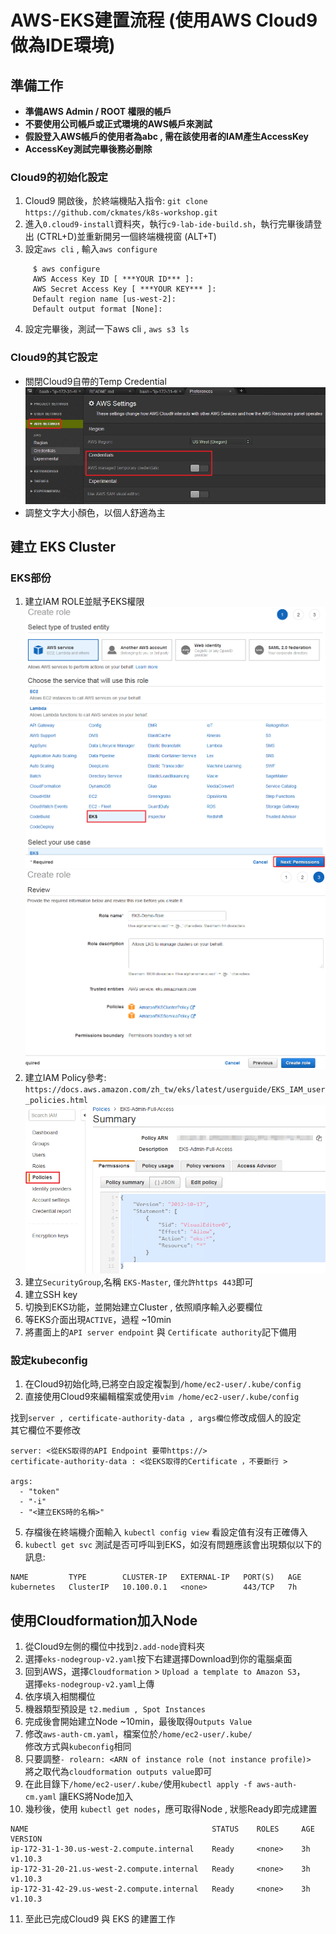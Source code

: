 # AWS-EKS建置流程 (使用AWS Cloud9做為IDE環境)

## 準備工作  
- **準備AWS Admin / ROOT 權限的帳戶**
- **不要使用公司帳戶或正式環境的AWS帳戶來測試**
- **假設登入AWS帳戶的使用者為abc , 需在該使用者的IAM產生AccessKey**
- **AccessKey測試完畢後務必刪除**

### Cloud9的初始化設定
1.  Cloud9 開啟後，於終端機貼入指令: `git clone https://github.com/ckmates/k8s-workshop.git`
2.  進入`0.cloud9-install`資料夾，執行`c9-lab-ide-build.sh`，執行完畢後請登出 (CTRL+D)並重新開另一個終端機視窗 (ALT+T)
3.  設定`aws cli` , 輸入`aws configure`

```shell
     $ aws configure
     AWS Access Key ID [ ***YOUR ID*** ]: 
     AWS Secret Access Key [ ***YOUR KEY*** ]: 
     Default region name [us-west-2]:
     Default output format [None]:
```
4.  設定完畢後，測試一下aws cli , `aws s3 ls`


### Cloud9的其它設定
-  關閉Cloud9自帶的Temp Credential  ![image](https://github.com/raydigitallife/c9-eks/raw/master/k8s-workshop/img/snap_1.png)  
-  調整文字大小顏色，以個人舒適為主

## 建立 EKS Cluster
### EKS部份
1.  建立IAM ROLE並賦予EKS權限  
![image](https://github.com/raydigitallife/c9-eks/raw/master/k8s-workshop/img/snap_2.png)  
![image](https://github.com/raydigitallife/c9-eks/raw/master/k8s-workshop/img/snap_3.png)  
2.  建立IAM Policy參考: `https://docs.aws.amazon.com/zh_tw/eks/latest/userguide/EKS_IAM_user_policies.html`
![image](https://github.com/raydigitallife/c9-eks/raw/master/k8s-workshop/img/snap_4.png)  
3.  建立`SecurityGroup`,名稱 `EKS-Master`, `僅允許https 443`即可  
4.  建立SSH key
5.  切換到EKS功能，並開始建立Cluster , 依照順序輸入必要欄位
6.  等EKS介面出現`ACTIVE`，過程 ~10min
7.  將畫面上的`API server endpoint` 與 `Certificate authority`記下備用

### 設定kubeconfig
1.  在Cloud9初始化時,已將空白設定複製到`/home/ec2-user/.kube/config`
2.  直接使用Cloud9來編輯檔案或使用`vim /home/ec2-user/.kube/config`

找到`server , certificate-authority-data , args欄位`修改成個人的設定  
其它欄位不要修改

```text
server: <從EKS取得的API Endpoint 要帶https://>
certificate-authority-data : <從EKS取得的Certificate ，不要斷行 >

args:
  - "token"
  - "-i"
  - "<建立EKS時的名稱>"
```  

5.  存檔後在終端機介面輸入 `kubectl config view` 看設定值有沒有正確傳入  
6.  `kubectl get svc` 測試是否可呼叫到EKS，如沒有問題應該會出現類似以下的訊息:

```text
NAME         TYPE        CLUSTER-IP   EXTERNAL-IP   PORT(S)   AGE
kubernetes   ClusterIP   10.100.0.1   <none>        443/TCP   7h
```

## 使用Cloudformation加入Node  

1.  從Cloud9左側的欄位中找到`2.add-node`資料夾
2.  選擇`eks-nodegroup-v2.yaml`按下右建選擇Download到你的電腦桌面
3.  回到AWS，選擇`Cloudformation` > `Upload a template to Amazon S3`，  
選擇`eks-nodegroup-v2.yaml`上傳
4.  依序填入相關欄位
5.  機器類型預設是 `t2.medium , Spot Instances`
6.  完成後會開始建立Node ~10min，最後取得`Outputs Value`
7.  修改`aws-auth-cm.yaml`，檔案位於`/home/ec2-user/.kube/`  
修改方式與`kubeconfig`相同
8.  只要調整`- rolearn: <ARN of instance role (not instance profile)>`  
將之取代為`cloudformation outputs value`即可
9.  在此目錄下`/home/ec2-user/.kube/`使用`kubectl apply -f aws-auth-cm.yaml` 讓EKS將Node加入
10. 幾秒後，使用 `kubectl get nodes`，應可取得Node , 狀態Ready即完成建置

```text
NAME                                         STATUS    ROLES     AGE       VERSION
ip-172-31-1-30.us-west-2.compute.internal    Ready     <none>    3h        v1.10.3
ip-172-31-20-21.us-west-2.compute.internal   Ready     <none>    3h        v1.10.3
ip-172-31-42-29.us-west-2.compute.internal   Ready     <none>    3h        v1.10.3
```

11.  至此已完成Cloud9 與 EKS 的建置工作
